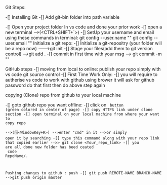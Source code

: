 Git Steps:

-[] Installing Git
-[] Add git-bin folder into path variable

-[] Open your project folder In vs code and done your prior work
-[] open a new terminal -->(<CTRL+SHIFT+`>)
-[] SetUp your username and email using these commands in terminal:
        git config --user.name "<Your Name>"
        git config --user.email "<Your Email>"
Initialize a git repo:
-[] Initialize a git-repositry (your folder will be a repo now) --->git init 
-[] Stage your files(add them to git version control)   -->git add .
-[] commit in first time with your msg   --> git commit -m "<your msg>"
    <!-- from now this is first snap of your project has been stored now 
    Its a good habit to commit regulary specially when you have done today's work and goin to rest must commit before go ,, who know blunders happen overnight -->

GitHub steps
-[] moving from local to online: publish your repo simply with vs code git source control 
    <!-- left hand side 3rd icon (just after search ) you will find it jsut click on "publish to github"  and rename your repo if you want and click on 2nd option that is shown 
    "public repo"-->
        <!-- If you are publishing it first time  -->
        -[] First Time Work Only:
            -[] you will require to autherise vs code to work with github using brower it will ask for github password do that first then do above step again



copying (Clone) repo from github to your local machine

-[] goto github repo you want offline: 
        -[] click on <Code> button (green colored in center of page)
        -[] copy HTTPS link under clone section
-[] open terminal on your local machine from where your want to copy repo  
    -->(🪟<WindowKey+R>)  -->enter "cmd" in it 
    -->or simply open it by searching
-[] type this command along with your repo link that copied earlier 
    -->>  git clone <Your_repo_link>
-[] you are all done new folder has beed ceated 
    <!-- you can diectly open it in vs code by this command :  -->  code RepoName/. 



Pushing changes to github : push 
-[] git push REMOTE-NAME BRANCH-NAME   -->git push origin master